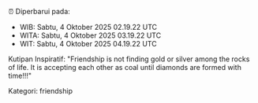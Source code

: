 ⏰ Diperbarui pada:
- WIB: Sabtu, 4 Oktober 2025 02.19.22 UTC
- WITA: Sabtu, 4 Oktober 2025 03.19.22 UTC
- WIT: Sabtu, 4 Oktober 2025 04.19.22 UTC

Kutipan Inspiratif:
"Friendship is not finding gold or silver among the rocks of life. It is accepting each other as coal until diamonds are formed with time!!!"


Kategori: friendship

